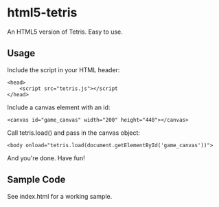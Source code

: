 html5-tetris
============

An HTML5 version of Tetris. Easy to use.

## Usage

Include the script in your HTML header:

	<head>
		<script src="tetris.js"></script
	</head>

Include a canvas element with an id:

	<canvas id="game_canvas" width="200" height="440"></canvas>

Call tetris.load() and pass in the canvas object:

	<body onload="tetris.load(document.getElementById('game_canvas'))">

And you're done. Have fun!

## Sample Code

See index.html for a working sample.
